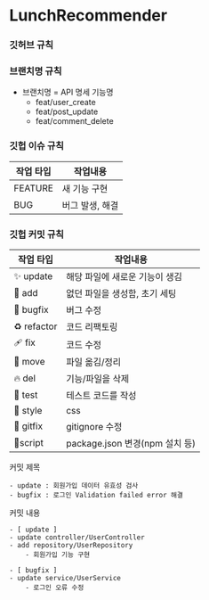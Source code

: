 # LunchRecommender

### **깃허브 규칙**

### 브랜치명 규칙

- 브랜치명 = API 명세 기능명
    - feat/user_create
    - feat/post_update
    - feat/comment_delete

### 깃헙 이슈 규칙

| 작업 타입 | 작업내용 |
| --- | --- |
| FEATURE | 새 기능 구현 |
| BUG | 버그 발생, 해결 |

### 깃헙 커밋 규칙

| 작업 타입 | 작업내용 |
| --- | --- |
| ✨ update   | 해당 파일에 새로운 기능이 생김 |
| 🎉 add | 없던 파일을 생성함, 초기 세팅 |
| 🐛 bugfix | 버그 수정 |
| ♻️ refactor | 코드 리팩토링 |
| 🩹 fix | 코드 수정 |
| 🚚 move | 파일 옮김/정리 |
| 🔥 del | 기능/파일을 삭제 |
| 🍻 test | 테스트 코드를 작성 |
| 💄 style | css |
| 🙈 gitfix | gitignore 수정 |
| 🔨script | package.json 변경(npm 설치 등) |

커밋 제목

    - update : 회원가입 데이터 유효성 검사
    - bugfix : 로그인 Validation failed error 해결
    
커밋 내용

    - [ update ]
    - update controller/UserController
    - add repository/UserRepository
        - 회원가입 기능 구현
        
    - [ bugfix ]
    - update service/UserService
        - 로그인 오류 수정
